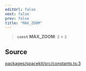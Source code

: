 ```yaml
---
editUrl: false
next: false
prev: false
title: "MAX_ZOOM"
---
```


> **`const`** **MAX\_ZOOM**: `2` = `2`

## Source

[packages/spacekit/src/constants.ts:3](https://github.com/nodenogg-in/alpha-p2p/blob/a4d5eff/packages/spacekit/src/constants.ts#L3)
